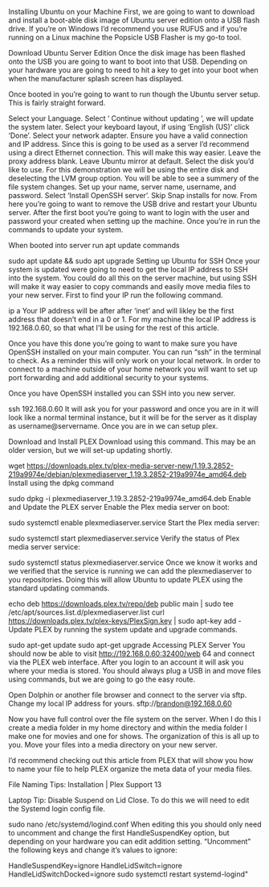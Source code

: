 Installing Ubuntu on your Machine
First, we are going to want to download and install a boot-able disk image of Ubuntu server edition onto a USB flash drive. If you’re on Windows I’d recommend you use RUFUS and if you’re running on a Linux machine the Popsicle USB Flasher is my go-to tool.

Download Ubuntu Server Edition
Once the disk image has been flashed onto the USB you are going to want to boot into that USB. Depending on your hardware you are going to need to hit a key to get into your boot when when the manufacturer splash screen has displayed.

Once booted in you’re going to want to run though the Ubuntu server setup. This is fairly straight forward.

Select your Language.
Select ‘ Continue without updating ’, we will update the system later.
Select your keyboard layout, if using ‘English (US)’ click ‘Done’.
Select your network adapter. Ensure you have a valid connection and IP address. Since this is going to be used as a server I’d recommend using a direct Ethernet connection. This will make this way easier.
Leave the proxy address blank.
Leave Ubuntu mirror at default.
Select the disk you’d like to use. For this demonstration we will be using the entire disk and deselecting the LVM group option. You will be able to see a summery of the file system changes.
Set up your name, server name, username, and password.
Select ‘Install OpenSSH server’.
Skip Snap installs for now.
From here you’re going to want to remove the USB drive and restart your Ubuntu server. After the first boot you’re going to want to login with the user and password your created when setting up the machine. Once you’re in run the commands to update your system.

When booted into server run apt update commands

sudo apt update && sudo apt upgrade
Setting up Ubuntu for SSH
Once your system is updated were going to need to get the local IP address to SSH into the system. You could do all this on the server machine, but using SSH will make it way easier to copy commands and easily move media files to your new server. First to find your IP run the following command.

ip a
Your IP address will be after after ‘inet’ and will likley be the first address that doesn’t end in a 0 or 1. For my machine the local IP address is 192.168.0.60, so that what I’ll be using for the rest of this article.

Once you have this done you’re going to want to make sure you have OpenSSH installed on your main computer. You can run “ssh” in the terminal to check. As a reminder this will only work on your local network. In order to connect to a machine outside of your home network you will want to set up port forwarding and add additional security to your systems.

Once you have OpenSSH installed you can SSH into you new server.

ssh 192.168.0.60
It will ask you for your password and once you are in it will look like a normal terminal instance, but it will be for the server as it display as username@servername. Once you are in we can setup plex.

Download and Install PLEX
Download using this command. This may be an older version, but we will set-up updating shortly.

wget https://downloads.plex.tv/plex-media-server-new/1.19.3.2852-219a9974e/debian/plexmediaserver_1.19.3.2852-219a9974e_amd64.deb
Install using the dpkg command

sudo dpkg -i plexmediaserver_1.19.3.2852-219a9974e_amd64.deb
Enable and Update the PLEX server
Enable the Plex media server on boot:

sudo systemctl enable plexmediaserver.service
Start the Plex media server:

sudo systemctl start plexmediaserver.service
Verify the status of Plex media server service:

sudo systemctl status plexmediaserver.service
Once we know it works and we verified that the service is running we can add the plexmediaserver to you repositories. Doing this will allow Ubuntu to update PLEX using the standard updating commands.

echo deb https://downloads.plex.tv/repo/deb public main | sudo tee /etc/apt/sources.list.d/plexmediaserver.list
curl https://downloads.plex.tv/plex-keys/PlexSign.key | sudo apt-key add -
Update PLEX by running the system update and upgrade commands.

sudo apt-get update
sudo apt-get upgrade
Accessing PLEX Server
You should now be able to visit http://192.168.0.60:32400/web 64 and connect via the PLEX web interface. After you login to an account it will ask you where your media is stored. You should always plug a USB in and move files using commands, but we are going to go the easy route.

Open Dolphin or another file browser and connect to the server via sftp. Change my local IP address for yours. sftp://brandon@192.168.0.60

Now you have full control over the file system on the server. When I do this I create a media folder in my home directory and within the media folder I make one for movies and one for shows. The organization of this is all up to you. Move your files into a media directory on your new server.

I’d recommend checking out this article from PLEX that will show you how to name your file to help PLEX organize the meta data of your media files.

File Naming Tips: Installation | Plex Support 13

Laptop Tip: Disable Suspend on Lid Close.
To do this we will need to edit the Systemd login config file.

sudo nano /etc/systemd/logind.conf
When editing this you should only need to uncomment and change the first HandleSuspendKey option, but depending on your hardware you can edit addition setting. “Uncomment” the following keys and change it’s values to ignore:

HandleSuspendKey=ignore
HandleLidSwitch=ignore
HandleLidSwitchDocked=ignore
sudo systemctl restart systemd-logind"
